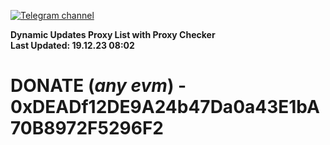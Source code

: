 [![Telegram channel](https://img.shields.io/endpoint?url=https://runkit.io/damiankrawczyk/telegram-badge/branches/master?url=https://t.me/n4z4v0d)](https://t.me/n4z4v0d) 

**Dynamic Updates Proxy List with Proxy Checker**  
**Last Updated: 19.12.23 08:02**

# DONATE (_any evm_) - 0xDEADf12DE9A24b47Da0a43E1bA70B8972F5296F2
